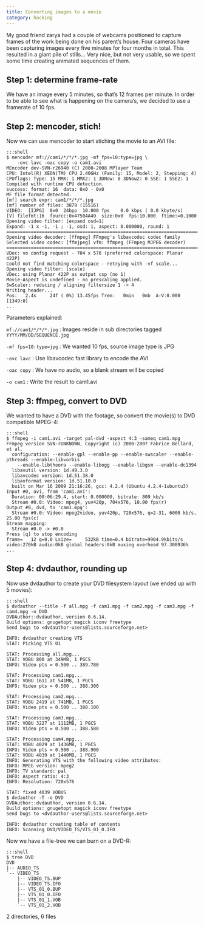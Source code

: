 ```yaml
---
title: Converting images to a movie
category: hacking
---
```

My good friend zarya had a couple of webcams positioned to capture frames of
the work being done on his parent’s house. Four cameras have been capturing
images every five minutes for four months in total. This resulted in a giant
pile of stills… Very nice, but not very usable, so we spent some time creating
animated sequences of them.

## Step 1: determine frame-rate

We have an image every 5 minutes, so that’s 12 frames per minute. In order to
be able to see what is happening on the camera’s, we decided to use a framerate
of 10 fps.

## Step 2: mencoder, stich!

Now we can use mencoder to start stiching the movie to an AVI file:

    :::shell
    $ mencoder mf://cam1/*/*/*.jpg -mf fps=10:type=jpg \
        -ovc lavc -oac copy -o cam1.avi
    MEncoder dev-SVN-r26940 (C) 2000-2008 MPlayer Team
    CPU: Intel(R) XEON(TM) CPU 2.40GHz (Family: 15, Model: 2, Stepping: 4)
    CPUflags: Type: 15 MMX: 1 MMX2: 1 3DNow: 0 3DNow2: 0 SSE: 1 SSE2: 1
    Compiled with runtime CPU detection.
    success: format: 16  data: 0x0 - 0x0
    MF file format detected.
    [mf] search expr: cam1/*/*/*.jpg
    [mf] number of files: 3879 (15516)
    VIDEO:  [IJPG]  0x0  24bpp  10.000 fps    0.0 kbps ( 0.0 kbyte/s)
    [V] filefmt:16  fourcc:0x47504A49  size:0x0  fps:10.000  ftime:=0.1000
    Opening video filter: [expand osd=1]
    Expand: -1 x -1, -1 ; -1, osd: 1, aspect: 0.000000, round: 1
    ==========================================================================
    Opening video decoder: [ffmpeg] FFmpeg's libavcodec codec family
    Selected video codec: [ffmjpeg] vfm: ffmpeg (FFmpeg MJPEG decoder)
    ==========================================================================
    VDec: vo config request - 704 x 576 (preferred colorspace: Planar 422P)
    Could not find matching colorspace - retrying with -vf scale...
    Opening video filter: [scale]
    VDec: using Planar 422P as output csp (no 1)
    Movie-Aspect is undefined - no prescaling applied.
    SwScaler: reducing / aligning filtersize 1 -> 4
    Writing header...
    Pos:   2.4s     24f ( 0%) 13.45fps Trem:   0min   0mb  A-V:0.000 [1349:0]
    ...

Parameters explained:

`mf://cam1/*/*/*.jpg`
:    Images reside in sub directories tagged `YYYY/MM/DD/SEQUENCE.jpg`

`-mf fps=10:type=jpg`
:    We wanted 10 fps, source image type is JPG

`-ovc lavc`
:    Use libavcodec fast library to encode the AVI

`-oac copy`
:    We have no audio, so a blank stream will be copied

`-o cam1`
:    Write the result to cam1.avi

## Step 3: ffmpeg, convert to DVD

We wanted to have a DVD with the footage, so convert the movie(s) to DVD
compatible MPEG-4:

    :::shell
    $ ffmpeg -i cam1.avi -target pal-dvd -aspect 4:3 -sameq cam1.mpg
    FFmpeg version SVN-rUNKNOWN, Copyright (c) 2000-2007 Fabrice Bellard, et al.
      configuration: --enable-gpl --enable-pp --enable-swscaler --enable-pthreads --enable-libvorbis
        --enable-libtheora --enable-libogg --enable-libgsm --enable-dc1394
      libavutil version: 1d.49.3.0
      libavcodec version: 1d.51.38.0
      libavformat version: 1d.51.10.0
      built on Mar 16 2009 21:16:26, gcc: 4.2.4 (Ubuntu 4.2.4-1ubuntu3)
    Input #0, avi, from 'cam1.avi':
      Duration: 00:06:29.4, start: 0.000000, bitrate: 809 kb/s
      Stream #0.0: Video: mpeg4, yuv420p, 704x576, 10.00 fps(r)
    Output #0, dvd, to 'cam1.mpg':
      Stream #0.0: Video: mpeg2video, yuv420p, 720x576, q=2-31, 6000 kb/s, 25.00 fps(c)
    Stream mapping:
      Stream #0.0 -> #0.0
    Press [q] to stop encoding
    frame=   12 q=0.0 Lsize=     532kB time=0.4 bitrate=9904.9kbits/s
    video:270kB audio:0kB global headers:0kB muxing overhead 97.308936%
    ...

## Step 4: dvdauthor, rounding up

Now use dvdauthor to create your DVD filesystem layout (we ended up with 5
movies):

    :::shell
    $ dvdauthor --title -f all.mpg -f cam1.mpg -f cam2.mpg -f cam3.mpg -f cam4.mpg -o DVD
    DVDAuthor::dvdauthor, version 0.6.14.
    Build options: gnugetopt magick iconv freetype
    Send bugs to <dvdauthor-users@lists.sourceforge.net>

    INFO: dvdauthor creating VTS
    STAT: Picking VTS 01

    STAT: Processing all.mpg...
    STAT: VOBU 800 at 349MB, 1 PGCS
    INFO: Video pts = 0.500 .. 389.780

    STAT: Processing cam1.mpg...
    STAT: VOBU 1611 at 541MB, 1 PGCS
    INFO: Video pts = 0.500 .. 388.300

    STAT: Processing cam2.mpg...
    STAT: VOBU 2419 at 741MB, 1 PGCS
    INFO: Video pts = 0.500 .. 388.100

    STAT: Processing cam3.mpg...
    STAT: VOBU 3227 at 1112MB, 1 PGCS
    INFO: Video pts = 0.500 .. 388.580

    STAT: Processing cam4.mpg...
    STAT: VOBU 4029 at 1436MB, 1 PGCS
    INFO: Video pts = 0.500 .. 388.900
    STAT: VOBU 4039 at 1440MB, 1 PGCS
    INFO: Generating VTS with the following video attributes:
    INFO: MPEG version: mpeg2
    INFO: TV standard: pal
    INFO: Aspect ratio: 4:3
    INFO: Resolution: 720x576

    STAT: fixed 4039 VOBUS
    $ dvdauthor -T -o DVD
    DVDAuthor::dvdauthor, version 0.6.14.
    Build options: gnugetopt magick iconv freetype
    Send bugs to <dvdauthor-users@lists.sourceforge.net>

    INFO: dvdauthor creating table of contents
    INFO: Scanning DVD/VIDEO_TS/VTS_01_0.IFO

Now we have a file-tree we can burn on a DVD-R:

    :::shell
    $ tree DVD
    DVD
    |-- AUDIO_TS
    `-- VIDEO_TS
        |-- VIDEO_TS.BUP
        |-- VIDEO_TS.IFO
        |-- VTS_01_0.BUP
        |-- VTS_01_0.IFO
        |-- VTS_01_1.VOB
        `-- VTS_01_2.VOB

2 directories, 6 files
